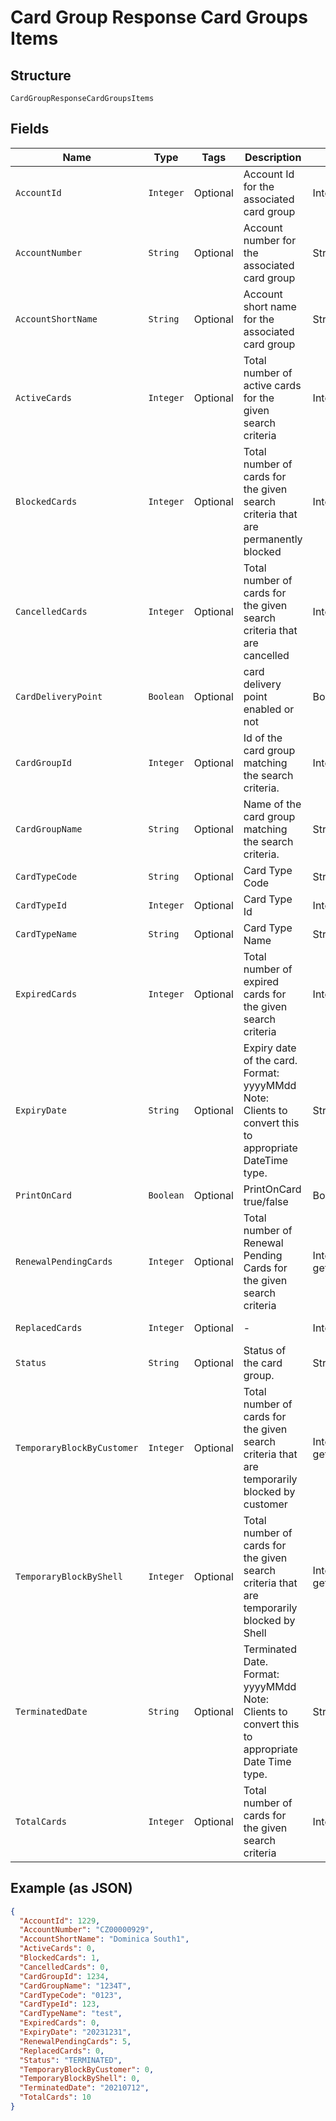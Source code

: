 
# Card Group Response Card Groups Items

## Structure

`CardGroupResponseCardGroupsItems`

## Fields

| Name | Type | Tags | Description | Getter | Setter |
|  --- | --- | --- | --- | --- | --- |
| `AccountId` | `Integer` | Optional | Account Id for the associated card group | Integer getAccountId() | setAccountId(Integer accountId) |
| `AccountNumber` | `String` | Optional | Account number for the associated card group | String getAccountNumber() | setAccountNumber(String accountNumber) |
| `AccountShortName` | `String` | Optional | Account short name for the associated card group | String getAccountShortName() | setAccountShortName(String accountShortName) |
| `ActiveCards` | `Integer` | Optional | Total number of active cards for the given search criteria | Integer getActiveCards() | setActiveCards(Integer activeCards) |
| `BlockedCards` | `Integer` | Optional | Total number of cards for the given search criteria that are permanently blocked | Integer getBlockedCards() | setBlockedCards(Integer blockedCards) |
| `CancelledCards` | `Integer` | Optional | Total number of cards for the given search criteria that are cancelled | Integer getCancelledCards() | setCancelledCards(Integer cancelledCards) |
| `CardDeliveryPoint` | `Boolean` | Optional | card delivery point enabled or not | Boolean getCardDeliveryPoint() | setCardDeliveryPoint(Boolean cardDeliveryPoint) |
| `CardGroupId` | `Integer` | Optional | Id of the card group matching the search criteria. | Integer getCardGroupId() | setCardGroupId(Integer cardGroupId) |
| `CardGroupName` | `String` | Optional | Name of the card group matching the search criteria. | String getCardGroupName() | setCardGroupName(String cardGroupName) |
| `CardTypeCode` | `String` | Optional | Card Type Code | String getCardTypeCode() | setCardTypeCode(String cardTypeCode) |
| `CardTypeId` | `Integer` | Optional | Card Type Id | Integer getCardTypeId() | setCardTypeId(Integer cardTypeId) |
| `CardTypeName` | `String` | Optional | Card Type Name | String getCardTypeName() | setCardTypeName(String cardTypeName) |
| `ExpiredCards` | `Integer` | Optional | Total number of expired cards for the given search criteria | Integer getExpiredCards() | setExpiredCards(Integer expiredCards) |
| `ExpiryDate` | `String` | Optional | Expiry date of the card.<br>Format: yyyyMMdd<br>Note: Clients to convert this to appropriate DateTime type. | String getExpiryDate() | setExpiryDate(String expiryDate) |
| `PrintOnCard` | `Boolean` | Optional | PrintOnCard true/false | Boolean getPrintOnCard() | setPrintOnCard(Boolean printOnCard) |
| `RenewalPendingCards` | `Integer` | Optional | Total number of Renewal Pending Cards for the given search criteria | Integer getRenewalPendingCards() | setRenewalPendingCards(Integer renewalPendingCards) |
| `ReplacedCards` | `Integer` | Optional | - | Integer getReplacedCards() | setReplacedCards(Integer replacedCards) |
| `Status` | `String` | Optional | Status of the card group. | String getStatus() | setStatus(String status) |
| `TemporaryBlockByCustomer` | `Integer` | Optional | Total number of cards for the given search criteria that are temporarily blocked by customer | Integer getTemporaryBlockByCustomer() | setTemporaryBlockByCustomer(Integer temporaryBlockByCustomer) |
| `TemporaryBlockByShell` | `Integer` | Optional | Total number of cards for the given search criteria that are temporarily blocked by Shell | Integer getTemporaryBlockByShell() | setTemporaryBlockByShell(Integer temporaryBlockByShell) |
| `TerminatedDate` | `String` | Optional | Terminated Date.<br>Format: yyyyMMdd<br>Note: Clients to convert this to appropriate Date Time type. | String getTerminatedDate() | setTerminatedDate(String terminatedDate) |
| `TotalCards` | `Integer` | Optional | Total number of cards for the given search criteria | Integer getTotalCards() | setTotalCards(Integer totalCards) |

## Example (as JSON)

```json
{
  "AccountId": 1229,
  "AccountNumber": "CZ00000929",
  "AccountShortName": "Dominica South1",
  "ActiveCards": 0,
  "BlockedCards": 1,
  "CancelledCards": 0,
  "CardGroupId": 1234,
  "CardGroupName": "1234T",
  "CardTypeCode": "0123",
  "CardTypeId": 123,
  "CardTypeName": "test",
  "ExpiredCards": 0,
  "ExpiryDate": "20231231",
  "RenewalPendingCards": 5,
  "ReplacedCards": 0,
  "Status": "TERMINATED",
  "TemporaryBlockByCustomer": 0,
  "TemporaryBlockByShell": 0,
  "TerminatedDate": "20210712",
  "TotalCards": 10
}
```

